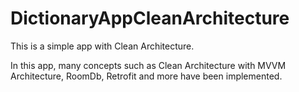 # DictionaryAppCleanArchitecture

This is a simple app with Clean Architecture.

In this app, many concepts such as Clean Architecture with MVVM Architecture, RoomDb, Retrofit and more have been implemented.
